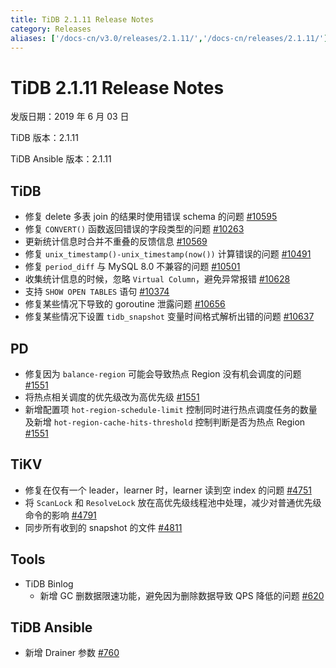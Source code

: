 ```yaml
---
title: TiDB 2.1.11 Release Notes
category: Releases
aliases: ['/docs-cn/v3.0/releases/2.1.11/','/docs-cn/releases/2.1.11/']
---
```


# TiDB 2.1.11 Release Notes

发版日期：2019 年 6 月 03 日

TiDB 版本：2.1.11

TiDB Ansible 版本：2.1.11

## TiDB

- 修复 delete 多表 join 的结果时使用错误 schema 的问题 [#10595](https://github.com/pingcap/tidb/pull/10595)
- 修复 `CONVERT()` 函数返回错误的字段类型的问题 [#10263](https://github.com/pingcap/tidb/pull/10263)
- 更新统计信息时合并不重叠的反馈信息 [#10569](https://github.com/pingcap/tidb/pull/10569)
- 修复  `unix_timestamp()-unix_timestamp(now())` 计算错误的问题 [#10491](https://github.com/pingcap/tidb/pull/10491)
- 修复 `period_diff` 与 MySQL 8.0 不兼容的问题 [#10501](https://github.com/pingcap/tidb/pull/10501)
- 收集统计信息的时候，忽略 `Virtual Column`，避免异常报错 [#10628](https://github.com/pingcap/tidb/pull/10628)
- 支持 `SHOW OPEN TABLES` 语句 [#10374](https://github.com/pingcap/tidb/pull/10374)
- 修复某些情况下导致的 goroutine 泄露问题 [#10656](https://github.com/pingcap/tidb/pull/10656)
- 修复某些情况下设置 `tidb_snapshot` 变量时间格式解析出错的问题 [#10637](https://github.com/pingcap/tidb/pull/10637)

## PD

- 修复因为 `balance-region` 可能会导致热点 Region 没有机会调度的问题 [#1551](https://github.com/pingcap/pd/pull/1551)
- 将热点相关调度的优先级改为高优先级 [#1551](https://github.com/pingcap/pd/pull/1551)
- 新增配置项 `hot-region-schedule-limit` 控制同时进行热点调度任务的数量及新增 `hot-region-cache-hits-threshold` 控制判断是否为热点 Region [#1551](https://github.com/pingcap/pd/pull/1551)

## TiKV

- 修复在仅有一个 leader，learner 时，learner 读到空 index 的问题 [#4751](https://github.com/tikv/tikv/pull/4751)
- 将 `ScanLock` 和 `ResolveLock` 放在高优先级线程池中处理，减少对普通优先级命令的影响 [#4791](https://github.com/tikv/tikv/pull/4791)
- 同步所有收到的 snapshot 的文件 [#4811](https://github.com/tikv/tikv/pull/4811)

## Tools

- TiDB Binlog
    - 新增 GC 删数据限速功能，避免因为删除数据导致 QPS 降低的问题 [#620](https://github.com/pingcap/tidb-binlog/pull/620)

## TiDB Ansible

- 新增 Drainer 参数 [#760](https://github.com/pingcap/tidb-ansible/pull/760)
